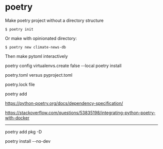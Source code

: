 # poetry

Make poetry project without a directory structure

```
$ poetry init
```

Or make with opinionated directory:
```
$ poetry new climate-news-db
```

Then make pytoml interactively

poetry config virtualenvs.create false --local
poetry install

poetry.toml versus pyproject.toml

poetry.lock file

poetry add

https://python-poetry.org/docs/dependency-specification/

https://stackoverflow.com/questions/53835198/integrating-python-poetry-with-docker

---

poetry add pkg -D

poetry install --no-dev
